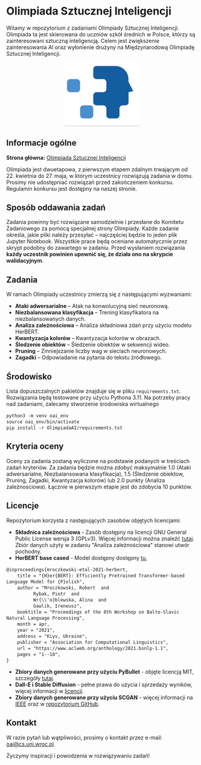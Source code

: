 # Olimpiada Sztucznej Inteligencji

Witamy w repozytorium z zadaniami Olimpiady Sztucznej Inteligencji. Olimpiada ta jest skierowana do uczniów szkół średnich w Polsce, którzy są zainteresowani sztuczną inteligencją. Celem jest zwiększenie zainteresowania AI oraz wyłonienie drużyny na Międzynarodową Olimpiadę Sztucznej Inteligencji.

<p align="center">
  <img src="https://raw.githubusercontent.com/OlimpiadaAI/I-OlimpiadaAI/main/logo_ioai.png" width="40%">
</p>

## Informacje ogólne

**Strona główna:** [Olimpiada Sztucznej Inteligencji](https://oai.cs.uni.wroc.pl/polski)

Olimpiada jest dwuetapowa, z pierwszym etapem zdalnym trwającym od 22. kwietnia do 27. maja, w którym uczestnicy rozwiązują zadania w domu. Prosimy nie udostępniać rozwiązań przed zakończeniem konkursu. Regulamin konkursu jest dostępny na naszej stronie.

## Sposób oddawania zadań

Zadania powinny być rozwiązane samodzielnie i przesłane do Komitetu Zadaniowego za pomocą specjalnej strony Olimpiady. Każde zadanie określa, jakie pliki należy przesyłać – najczęściej będzie to jeden plik Jupyter Notebook. Wszystkie prace będą oceniane automatycznie przez skrypt podobny do zawartego w zadaniu. Przed wysłaniem rozwiązania **każdy uczestnik powinien upewnić się, że działa ono na skrypcie walidacyjnym**.

## Zadania

W ramach Olimpiady uczestnicy zmierzą się z następującymi wyzwaniami:
- **Ataki adwersarialne** – Atak na konwolucyjną sieć neuronową.
- **Niezbalansowana klasyfikacja** – Trening klasyfikatora na niezbalansowanych danych.
- **Analiza zależnościowa** – Analiza składniowa zdań przy użyciu modelu HerBERT.
- **Kwantyzacja kolorów** – Kwantyzacja kolorów w obrazach.
- **Śledzenie obiektów** – Śledzenie obiektów w sekwencji wideo.
- **Pruning** – Zmniejszanie liczby wag w sieciach neuronowych.
- **Zagadki** – Odpowiadanie na pytania do tekstu źródłowego.

## Środowisko

Lista dopuszczalnych pakietów znajduje się w pliku `requirements.txt`. Rozwiązania będą testowane przy użyciu Pythona 3.11. Na potrzeby pracy nad zadaniami, zalecamy stworzenie środowiska wirtualnego
```
python3 -m venv oai_env
source oai_env/bin/activate
pip install -r OlimpiadaAI/requirements.txt
```

## Kryteria oceny
Oceny za zadania zostaną wyliczone na podstawie podanych w treściach zadań kryteriów. Za zadania będzie można zdobyć maksymalnie 1.0 (Ataki adwersarialne, Niezbalansowana klasyfikacja), 1.5 (Śledzenie obiektow, Pruning, Zagadki, Kwantyzacja kolorów) lub 2.0 punkty (Analiza zależnosciowa). Łącznie w pierwszym etapie jest do zdobycia 10 punktów.

## Licencje

Repozytorium korzysta z następujących zasobów objętych licencjami:

- **Składnica zależnościowa** - Zasób dostępny na licencji GNU General Public License wersja 3 (GPLv3). Więcej informacji można znaleźć [tutaj](https://zil.ipipan.waw.pl/Sk%C5%82adnica). Zbiór danych użyty w zadaniu "Analiza zależnościowa" stanowi utwór pochodny.
- **HerBERT base cased** - Model dostępny dostępny [tu](https://huggingface.co/allegro/herbert-base-cased),
```
@inproceedings{mroczkowski-etal-2021-herbert,
    title = "{H}er{BERT}: Efficiently Pretrained Transformer-based Language Model for {P}olish",
    author = "Mroczkowski, Robert  and
          Rybak, Piotr  and
          Wr{\\'o}blewska, Alina  and
          Gawlik, Ireneusz",
    booktitle = "Proceedings of the 8th Workshop on Balto-Slavic Natural Language Processing",
    month = apr,
    year = "2021",
    address = "Kiyv, Ukraine",
    publisher = "Association for Computational Linguistics",
    url = "https://www.aclweb.org/anthology/2021.bsnlp-1.1",
    pages = "1--10",
}
```
- **Zbiory danych generowane przy użyciu PyBullet** - objęte licencją MIT, szczegóły [tutaj](https://github.com/hebaishi/pybullet/blob/master/LICENSE).
- **Dall-E i Stable Diffusion** - pełne prawa do użycia i sprzedaży wyników, więcej informacji w [licencji](https://github.com/CompVis/stable-diffusion/blob/main/LICENSE).
- **Zbiory danych generowane przy użyciu SCGAN** - więcej informacji na [IEEE](https://ieeexplore.ieee.org/document/8476290) oraz w [repozytorium GitHub](https://github.com/gauss-clb/SCGAN).

## Kontakt

W razie pytań lub wątpliwości, prosimy o kontakt przez e-mail: [oai@cs.uni.wroc.pl](mailto:oai@cs.uni.wroc.pl).

Życzymy inspiracji i powodzenia w rozwiązywaniu zadań!
